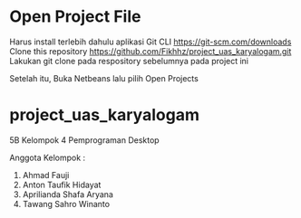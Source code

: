 # Open Project File 
Harus install terlebih dahulu aplikasi Git CLI
https://git-scm.com/downloads <br>
Clone this repository
https://github.com/Fikhhz/project_uas_karyalogam.git
Lakukan git clone pada respository sebelumnya pada project ini

Setelah itu, Buka Netbeans lalu pilih Open Projects

# project_uas_karyalogam
5B Kelompok 4 Pemprograman Desktop

Anggota Kelompok :
1. Ahmad Fauji
2. Anton Taufik Hidayat
3. Aprilianda Shafa Aryana
4. Tawang Sahro Winanto

